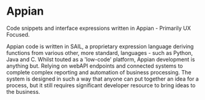 # Appian
Code snippets and interface expressions written in Appian - Primarily UX Focused. 


Appian code is written in SAIL, a proprietary expression language deriving functions from various other, more standard, languages - such as Python, Java and C. Whilst touted as a 'low-code' platform, Appian development is anything but. Relying on webAPI endpoints and connected systems to complete complex reporting and automation of business processing. The system is designed in such a way that anyone can put together an idea for a process, but it still requires significant developer resource to bring ideas to the business. 
